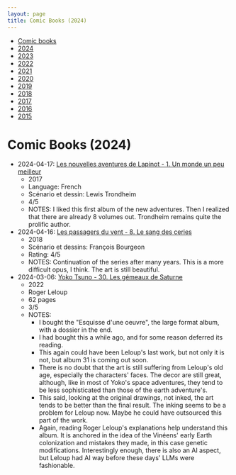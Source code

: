 ```yaml
---
layout: page
title: Comic Books (2024)
---
```


- [Comic books](../comic-books/)
- [2024](../comic-books-2024/)
- [2023](../comic-books-2023/)
- [2022](../comic-books-2022/)
- [2021](../comic-books-2021/)
- [2020](../comic-books-2020/)
- [2019](../comic-books-2019/)
- [2018](../comic-books-2018/)
- [2017](../comic-books-2017/)
- [2016](../comic-books-2016/)
- [2015](../comic-books-2015/)

# Comic Books (2024)

- 2024-04-17: [Les nouvelles aventures de Lapinot - 1. Un monde un peu meilleur](https://www.bedetheque.com/BD-Lapinot-Les-nouvelles-aventures-de-Tome-1-Un-monde-un-peu-meilleur-309000.html)
    - 2017 
    - Language: French
    - Scénario et dessin: Lewis Trondheim
    - 4/5
    - NOTES: I liked this first album of the new adventures. Then I realized that there are already 8 volumes out. Trondheim remains quite the prolific author.
- 2024-04-16: [Les passagers du vent - 8. Le sang des ceries](https://www.bedetheque.com/BD-Passagers-du-vent-Tome-8-Le-Sang-des-cerises-Livre-1-Rue-de-l-Abreuvoir-344648.html)
    - 2018
    - Scénario et dessins: François Bourgeon
    - Rating: 4/5
    - NOTES: Continuation of the series after many years. This is a more difficult opus, I think. The art is still beautiful.
- 2024-03-06: [Yoko Tsuno - 30. Les gémeaux de Saturne](https://www.bedetheque.com/BD-Yoko-Tsuno-Tome-30-Les-Gemeaux-de-Saturne-447783.html)
    - 2022
    - Roger Leloup
    - 62 pages
    - 3/5
    - NOTES:
        - I bought the "Esquisse d'une oeuvre", the large format album, with a dossier in the end.
        - I had bought this a while ago, and for some reason deferred its reading.
        - This again could have been Leloup's last work, but not only it is not, but album 31 is coming out soon.
        - There is no doubt that the art is still suffering from Leloup's old age, especially the characters' faces. The decor are still great, although, like in most of Yoko's space adventures, they tend to be less sophisticated than those of the earth adventure's.
        - This said, looking at the original drawings, not inked, the art tends to be better than the final result. The inking seems to be a problem for Leloup now. Maybe he could have outsourced this part of the work.
        - Again, reading Roger Leloup's explanations help understand this album. It is anchored in the idea of the Vinéens' early Earth colonization and mistakes they made, in this case genetic modifications. Interestingly enough, there is also an AI aspect, but Leloup had AI way before these days' LLMs were fashionable. 